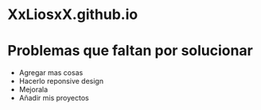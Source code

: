 # XxLiosxX.github.io

<h1>Problemas que faltan por solucionar</h1>
<ul>
  <li>Agregar mas cosas</li>
  <li>Hacerlo reponsive design</li>
  <li>Mejorala</li>
  <li>Añadir mis proyectos</li>
</ul>
